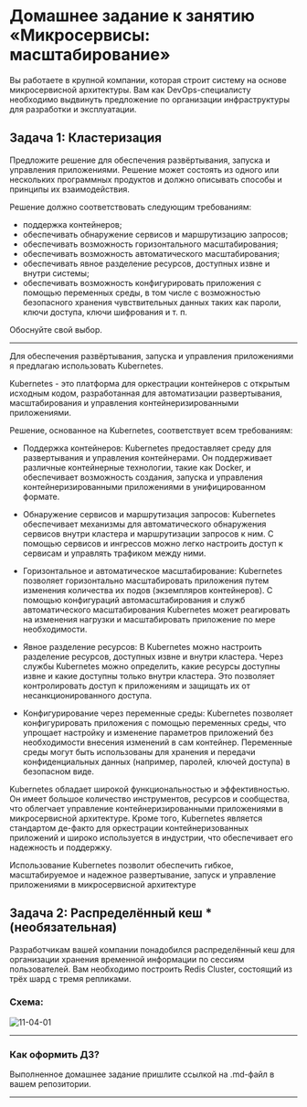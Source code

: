 
# Домашнее задание к занятию «Микросервисы: масштабирование»

Вы работаете в крупной компании, которая строит систему на основе микросервисной архитектуры.
Вам как DevOps-специалисту необходимо выдвинуть предложение по организации инфраструктуры для разработки и эксплуатации.

## Задача 1: Кластеризация

Предложите решение для обеспечения развёртывания, запуска и управления приложениями.
Решение может состоять из одного или нескольких программных продуктов и должно описывать способы и принципы их взаимодействия.

Решение должно соответствовать следующим требованиям:
- поддержка контейнеров;
- обеспечивать обнаружение сервисов и маршрутизацию запросов;
- обеспечивать возможность горизонтального масштабирования;
- обеспечивать возможность автоматического масштабирования;
- обеспечивать явное разделение ресурсов, доступных извне и внутри системы;
- обеспечивать возможность конфигурировать приложения с помощью переменных среды, в том числе с возможностью безопасного хранения чувствительных данных таких как пароли, ключи доступа, ключи шифрования и т. п.

Обоснуйте свой выбор.

---
Для обеспечения развёртывания, запуска и управления приложениями я предлагаю использовать Kubernetes.

Kubernetes - это платформа для оркестрации контейнеров с открытым исходным кодом, разработанная для автоматизации развертывания, масштабирования и управления контейнеризированными приложениями.

Решение, основанное на Kubernetes, соответствует всем требованиям:

- Поддержка контейнеров: Kubernetes предоставляет среду для развертывания и управления контейнерами. Он поддерживает различные контейнерные технологии, такие как Docker, и обеспечивает возможность создания, запуска и управления контейнеризированными приложениями в унифицированном формате.

- Обнаружение сервисов и маршрутизация запросов: Kubernetes обеспечивает механизмы для автоматического обнаружения сервисов внутри кластера и маршрутизации запросов к ним. С помощью сервисов и ингрессов можно легко настроить доступ к сервисам и управлять трафиком между ними.

- Горизонтальное и автоматическое масштабирование: Kubernetes позволяет горизонтально масштабировать приложения путем изменения количества их подов (экземпляров контейнеров). С помощью конфигураций автомасштабирования и служб автоматического масштабирования Kubernetes может реагировать на изменения нагрузки и масштабировать приложение по мере необходимости.

- Явное разделение ресурсов: В Kubernetes можно настроить разделение ресурсов, доступных извне и внутри кластера. Через службы Kubernetes можно определить, какие ресурсы доступны извне и какие доступны только внутри кластера. Это позволяет контролировать доступ к приложениям и защищать их от несанкционированного доступа.

- Конфигурирование через переменные среды: Kubernetes позволяет конфигурировать приложения с помощью переменных среды, что упрощает настройку и изменение параметров приложений без необходимости внесения изменений в сам контейнер. Переменные среды могут быть использованы для хранения и передачи конфиденциальных данных (например, паролей, ключей доступа) в безопасном виде.

Kubernetes обладает широкой функциональностью и эффективностью. Он имеет большое количество инструментов, ресурсов и сообщества, что облегчает управление контейнеризированными приложениями в микросервисной архитектуре. Кроме того, Kubernetes является стандартом де-факто для оркестрации контейнеризованных приложений и широко используется в индустрии, что обеспечивает его надежность и поддержку.

Использование Kubernetes позволит обеспечить гибкое, масштабируемое и надежное развертывание, запуск и управление приложениями в микросервисной архитектуре


## Задача 2: Распределённый кеш * (необязательная)

Разработчикам вашей компании понадобился распределённый кеш для организации хранения временной информации по сессиям пользователей.
Вам необходимо построить Redis Cluster, состоящий из трёх шард с тремя репликами.

### Схема:

![11-04-01](https://user-images.githubusercontent.com/1122523/114282923-9b16f900-9a4f-11eb-80aa-61ed09725760.png)

---

### Как оформить ДЗ?

Выполненное домашнее задание пришлите ссылкой на .md-файл в вашем репозитории.

---
